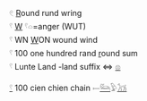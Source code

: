 𓏲 [R](R)ound rund wring  
𓍢 [W](W) 𓍢𓏏=anger (WUT)  
𓍢 WN [W](w)ON wound wind  
𓍢 100 one hundred rand [r](R)ound sum  
𓍢 Lunte Land -land suffix ⇔ [𓊖](𓊖)  

[𓍢](𓍢) 100 cien chien chain 𓍿[𓃛](𓃛)𓅱[𓃡](𓃡)  